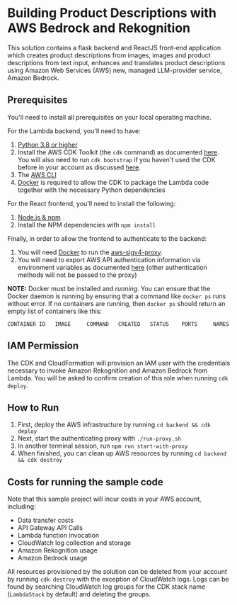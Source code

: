 # Building Product Descriptions with AWS Bedrock and Rekognition

This solution contains a flask backend and ReactJS front-end application which creates product descriptions from images, images and product descriptions from text input, enhances and translates product descriptions using Amazon Web Services (AWS) new, managed LLM-provider service, Amazon Bedrock.

## Prerequisites

You'll need to install all prerequisites on your local operating machine.
    
For the Lambda backend, you'll need to have:
1. [Python 3.8 or higher](https://www.python.org/downloads/macos/)
2. Install the AWS CDK Toolkit (the `cdk` command) as documented [here](https://docs.aws.amazon.com/cdk/v2/guide/cli.html). You will also need to run `cdk bootstrap` if you haven't used the CDK before in your account as discussed [here](https://docs.aws.amazon.com/cdk/v2/guide/bootstrapping.html).
3. The [AWS CLI](https://docs.aws.amazon.com/cli/latest/userguide/getting-started-install.html)
4. [Docker](https://www.docker.com/) is required to allow the CDK to package the Lambda code together with the necessary Python dependencies

For the React frontend, you'll need to install the following:
1. [Node.js & npm](https://docs.npmjs.com/downloading-and-installing-node-js-and-npm)
2. Install the NPM dependencies with `npm install`

Finally, in order to allow the frontend to authenticate to the backend:
1. You will need [Docker](https://www.docker.com/) to run the [aws-sigv4-proxy](https://github.com/awslabs/aws-sigv4-proxy/tree/master).
2. You will need to export AWS API authentication information via environment variables as documented [here](https://docs.aws.amazon.com/cli/latest/userguide/cli-configure-envvars.html) (other authentication methods will not be passed to the proxy)

**NOTE:** Docker must be installed and _running_. You can ensure that the Docker daemon is running by ensuring that a command like `docker ps` runs without error. If no containers are running, then `docker ps` should return an empty list of containers like this:

```
CONTAINER ID   IMAGE     COMMAND   CREATED   STATUS    PORTS     NAMES
```

## IAM Permission

The CDK and CloudFormation will provision an IAM user with the credentials necessary to invoke Amazon Rekognition and Amazon Bedrock from Lambda. You will be asked to confirm creation of this role when running `cdk deploy`.

## How to Run

1. First, deploy the AWS infrastructure by running `cd backend && cdk deploy`
2. Next, start the authenticating proxy with `./run-proxy.sh`
3. In another terminal session, run `npm run start-with-proxy`
4. When finished, you can clean up AWS resources by running `cd backend && cdk destroy`

## Costs for running the sample code

Note that this sample project will incur costs in your AWS account, including:

- Data transfer costs
- API Gateway API Calls
- Lambda function invocation
- CloudWatch log collection and storage
- Amazon Rekognition usage
- Amazon Bedrock usage

All resources provisioned by the solution can be deleted from your account by running `cdk destroy` with the exception of CloudWatch logs. Logs can be found by searching CloudWatch log groups for the CDK stack name (`LambdaStack` by default) and deleting the groups.